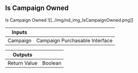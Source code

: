 ## Is Campaign Owned
Is Campaign Owned
![[../img/nd_img_IsCampaignOwned.png]]

|Inputs||
|--|--|
| Campaign | Campaign Purchasable Interface |

|Outputs||
|--|--|
| Return Value | Boolean |

